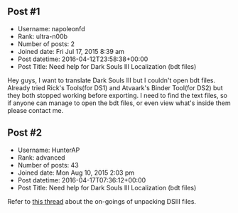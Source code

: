 ## Post #1
- Username: napoleonfd
- Rank: ultra-n00b
- Number of posts: 2
- Joined date: Fri Jul 17, 2015 8:39 am
- Post datetime: 2016-04-12T23:58:38+00:00
- Post Title: Need help for Dark Souls III Localization (bdt files)

Hey guys, I want to translate Dark Souls III but I couldn't open bdt files. Already tried Rick's Tools(for DS1) and Atvaark's Binder Tool(for DS2) but they both stopped working before exporting. I need to find the text files, so if anyone can manage to open the bdt files, or even view what's inside them please contact me.
## Post #2
- Username: HunterAP
- Rank: advanced
- Number of posts: 43
- Joined date: Mon Aug 10, 2015 2:03 pm
- Post datetime: 2016-04-17T07:36:12+00:00
- Post Title: Need help for Dark Souls III Localization (bdt files)

Refer to [this thread](http://forum.xentax.com/viewtopic.php?f=10&t=14223) about the on-goings of unpacking DSIII files.
